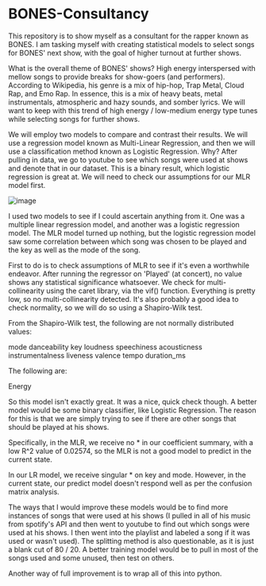 # BONES-Consultancy
This repository is to show myself as a consultant for the rapper known as BONES. I am tasking myself with creating statistical models to select songs for BONES' next show, with the goal of higher turnout at further shows.

What is the overall theme of BONES' shows? High energy interspersed with mellow songs to provide breaks for show-goers (and performers). According to Wikipedia, his genre is a mix of hip-hop, Trap Metal, Cloud Rap, and Emo Rap. In essence, this is a mix of heavy beats, metal instrumentals, atmospheric and hazy sounds, and somber lyrics. We will want to keep with this trend of high energy / low-medium energy type tunes while selecting songs for further shows. 

We will employ two models to compare and contrast their results. We will use a regression model known as Multi-Linear Regression, and then we will use a classification method known as Logistic Regression. Why? After pulling in data, we go to youtube to see which songs were used at shows and denote that in our dataset. This is a binary result, which logistic regression is great at. We will need to check our assumptions for our MLR model first.

![image](https://user-images.githubusercontent.com/67398409/115159262-eafd4d80-a057-11eb-83c3-e620fb159a52.png)






I used two models to see if I could ascertain anything from it. One was a multiple linear regression model, and another was a logistic regression model. The MLR model turned up nothing, but the logistic regression model saw some correlation between which song was chosen to be played and the key as well as the mode of the song. 

First to do is to check assumptions of MLR to see if it's even a worthwhile endeavor. After running the regressor on 'Played' (at concert), no value shows any statistical significance whatsoever. We check for multi-collinearity using the caret library, via the vif() function. Everything is pretty low, so no multi-collinearity detected. It's also probably a good idea to check normality, so we will do so using a Shapiro-Wilk test.

From the Shapiro-Wilk test, the following are not normally distributed values:

mode
danceability
key
loudness
speechiness
acousticness
instrumentalness
liveness
valence
tempo
duration_ms


The following are:

Energy

So this model isn't exactly great. It was a nice, quick check though. A better model would be some binary classifier, like Logistic Regression. The reason for this is that we are simply trying to see if there are other songs that should be played at his shows.

Specifically, in the MLR, we receive no * in our coefficient summary, with a low R^2 value of 0.02574, so the MLR is not a good model to predict in the current state.

In our LR model, we receive singular * on key and mode. However, in the current state, our predict model doesn't respond well as per the confusion matrix analysis.

The ways that I would improve these models would be to find more instances of songs that were used at his shows (I pulled in all of his music from spotify's API and then went to youtube to find out which songs were used at his shows. I then went into the playlist and labeled a song if it was used or wasn't used). The splitting method is also questionable, as it is just a blank cut of 80 / 20. A better training model would be to pull in most of the songs used and some unused, then test on others. 

Another way of full improvement is to wrap all of this into python. 



